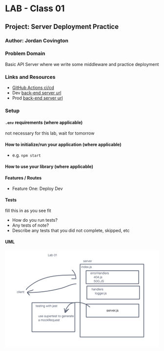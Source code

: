 # LAB - Class 01

## Project: Server Deployment Practice

### Author: Jordan Covington

### Problem Domain

Basic API Server where we write some middleware and practice deployment

### Links and Resources

- [GitHub Actions ci/cd](http://xyz.com)
- Dev [back-end server url](https://d51-practice.onrender.com)
- Prod [back-end server url](enterYourUrl.xyz)

### Setup

#### `.env` requirements (where applicable)

not necessary for this lab, wait for tomorrow

#### How to initialize/run your application (where applicable)

- e.g. `npm start`

#### How to use your library (where applicable)

#### Features / Routes

- Feature One: Deploy Dev

#### Tests

fill this in as you see fit
- How do you run tests?
- Any tests of note?
- Describe any tests that you did not complete, skipped, etc

#### UML

![Lab-01 UML](assets/lab-01-uml.png)
